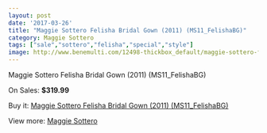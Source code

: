 ```yaml
---
layout: post
date: '2017-03-26'
title: "Maggie Sottero Felisha Bridal Gown (2011) (MS11_FelishaBG)"
category: Maggie Sottero
tags: ["sale","sottero","felisha","special","style"]
image: http://www.benemulti.com/12498-thickbox_default/maggie-sottero-felisha-bridal-gown-2011-ms11felishabg.jpg
---
```

Maggie Sottero Felisha Bridal Gown (2011) (MS11_FelishaBG)

On Sales: **$319.99**
<a href="https://www.benemulti.com/en/maggie-sottero/4685-maggie-sottero-felisha-bridal-gown-2011-ms11felishabg.html"><amp-img layout="responsive" width="600" height="600" src="//www.benemulti.com/12498-thickbox_default/maggie-sottero-felisha-bridal-gown-2011-ms11felishabg.jpg" alt="Maggie Sottero Felisha Bridal Gown (2011) (MS11_FelishaBG) 0" /></a>
<a href="https://www.benemulti.com/en/maggie-sottero/4685-maggie-sottero-felisha-bridal-gown-2011-ms11felishabg.html"><amp-img layout="responsive" width="600" height="600" src="//www.benemulti.com/12499-thickbox_default/maggie-sottero-felisha-bridal-gown-2011-ms11felishabg.jpg" alt="Maggie Sottero Felisha Bridal Gown (2011) (MS11_FelishaBG) 1" /></a>

Buy it: [Maggie Sottero Felisha Bridal Gown (2011) (MS11_FelishaBG)](https://www.benemulti.com/en/maggie-sottero/4685-maggie-sottero-felisha-bridal-gown-2011-ms11felishabg.html "Maggie Sottero Felisha Bridal Gown (2011) (MS11_FelishaBG)")

View more: [Maggie Sottero](https://www.benemulti.com/en/41-maggie-sottero "Maggie Sottero")